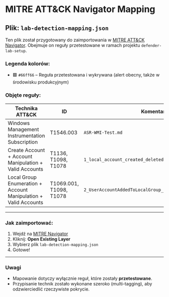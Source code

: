 # MITRE ATT&CK Navigator Mapping

## Plik: `lab-detection-mapping.json`

Ten plik został przygotowany do zaimportowania w [MITRE ATT&CK Navigator](https://mitre-attack.github.io/attack-navigator/). Obejmuje on reguły przetestowane w ramach projektu `defender-lab-setup`.

### Legenda kolorów:

- 🟩 `#66ff66` – Reguła przetestowana i wykrywana (alert obecny, także w środowisku produkcyjnym)

### Objęte reguły:

| Technika ATT&CK | ID            | Komentarz |
|------------------|---------------|-----------|
| Windows Management Instrumentation Subscription | T1546.003 | `ASR-WMI-Test.md` |
| Create Account + Account Manipulation + Valid Accounts | T1136, T1098, T1078 | `1_local_account_created_deleted.md` |
| Local Group Enumeration + Account Manipulation + Valid Accounts | T1069.001, T1098, T1078 | `2_UserAccountAddedToLocalGroup_RemovedFromLocalGroup.md` |

---

### Jak zaimportować:

1. Wejdź na [MITRE Navigator](https://mitre-attack.github.io/attack-navigator/)
2. Kliknij: **Open Existing Layer**
3. Wybierz plik `lab-detection-mapping.json`
4. Gotowe!

---

###  Uwagi

- Mapowanie dotyczy wyłącznie reguł, które zostały **przetestowane**.
- Przypisanie technik zostało wykonane szeroko (multi-tagging), aby odzwierciedlić rzeczywiste pokrycie.

